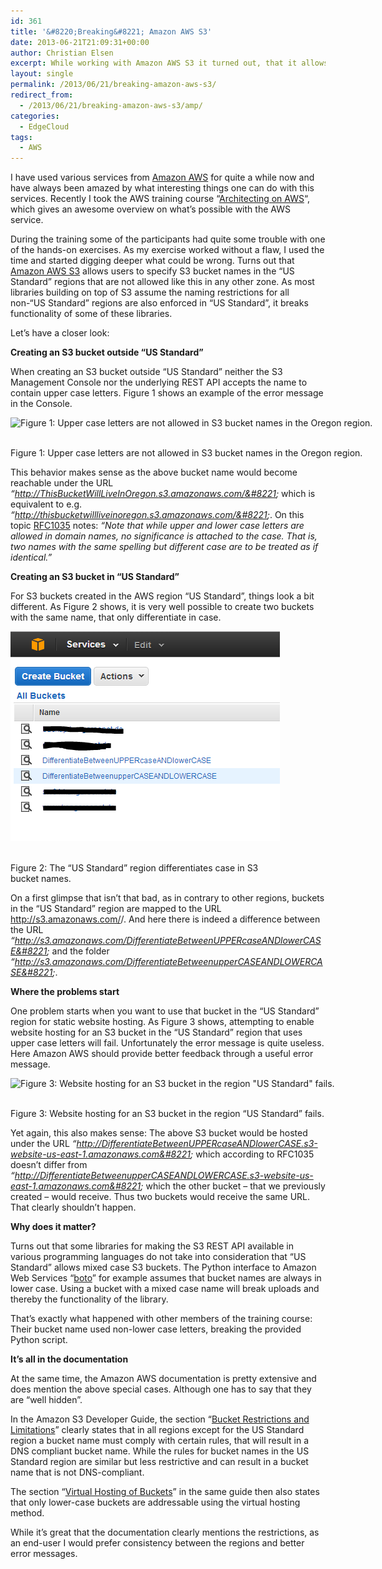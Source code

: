 ```yaml
---
id: 361
title: '&#8220;Breaking&#8221; Amazon AWS S3'
date: 2013-06-21T21:09:31+00:00
author: Christian Elsen
excerpt: While working with Amazon AWS S3 it turned out, that it allows users to specify S3 bucket names in the "US Standard" regions that are not allowed like this in any other zone. As most libraries building on top of S3 assume the naming restrictions for all non-"US Standard" regions are also enforced in "US Standard", this breaks quite a bit of things.
layout: single
permalink: /2013/06/21/breaking-amazon-aws-s3/
redirect_from:
  - /2013/06/21/breaking-amazon-aws-s3/amp/
categories:
  - EdgeCloud
tags:
  - AWS
---
```

I have used various services from <a href="https://aws.amazon.com/" target="_blank">Amazon AWS</a> for quite a while now and have always been amazed by what interesting things one can do with this services. Recently I took the AWS training course &#8220;<a href="https://www.edge-cloud.net/2014/03/11/architecture-design-vsphere-ipv6/" target="_blank">Architecting on AWS</a>&#8220;, which gives an awesome overview on what&#8217;s possible with the AWS service.

During the training some of the participants had quite some trouble with one of the hands-on exercises. As my exercise worked without a flaw, I used the time and started digging deeper what could be wrong. Turns out that <a href="https://aws.amazon.com/s3/" target="_blank">Amazon AWS S3</a> allows users to specify S3 bucket names in the &#8220;US Standard&#8221; regions that are not allowed like this in any other zone. As most libraries building on top of S3 assume the naming restrictions for all non-&#8220;US Standard&#8221; regions are also enforced in &#8220;US Standard&#8221;, it breaks functionality of some of these libraries.

Let&#8217;s have a closer look:

**Creating an S3 bucket outside &#8220;US Standard&#8221;**

When creating an S3 bucket outside &#8220;US Standard&#8221; neither the S3 Management Console nor the underlying REST API accepts the name to contain upper case letters. Figure 1 shows an example of the error message in the Console.



<div id="attachment_362" style="width: 742px" class="wp-caption aligncenter">
  <img src="/content/uploads/2013/06/Capture09.png" alt="Figure 1: Upper case letters are not allowed in S3 bucket names in the Oregon region." width="732" height="323" class="size-full wp-image-362" srcset="/content/uploads/2013/06/Capture09.png 732w, /content/uploads/2013/06/Capture09-500x220.png 500w" sizes="(max-width: 732px) 100vw, 732px" />

  <p class="wp-caption-text">
    <br />Figure 1: Upper case letters are not allowed in S3 bucket names in the Oregon region.
  </p>
</div>

This behavior makes sense as the above bucket name would become reachable under the URL _&#8220;http://ThisBucketWillLiveInOregon.s3.amazonaws.com/&#8221;_ which is equivalent to e.g. _&#8220;http://thisbucketwillliveinoregon.s3.amazonaws.com/&#8221;_. On this topic <a href="https://www.ietf.org/rfc/rfc1035.txt" target="_blank">RFC1035</a> notes: _&#8220;Note that while upper and lower case letters are allowed in domain names, no significance is attached to the case. That is, two names with the same spelling but different case are to be treated as if identical.&#8221;_

**Creating an S3 bucket in &#8220;US Standard&#8221;**

For S3 buckets created in the AWS region &#8220;US Standard&#8221;, things look a bit different. As Figure 2 shows, it is very well possible to create two buckets with the same name, that only differentiate in case.

<div id="attachment_365" style="width: 441px" class="wp-caption aligncenter">
  <img src="/content/uploads/2013/06/Capture02.png" alt="Figure 2: The &quot;US Standard&quot; region differentiates case in S3 bucket names." width="431" height="336" class="size-full wp-image-365" />

  <p class="wp-caption-text">
    <br />Figure 2: The &#8220;US Standard&#8221; region differentiates case in S3 bucket names.
  </p>
</div>

On a first glimpse that isn&#8217;t that bad, as in contrary to other regions, buckets in the &#8220;US Standard&#8221; region are mapped to the URL http://s3.amazonaws.com/<Bucket Name>/. And here there is indeed a difference between the URL _&#8220;http://s3.amazonaws.com/DifferentiateBetweenUPPERcaseANDlowerCASE&#8221;_ and the folder _&#8220;http://s3.amazonaws.com/DifferentiateBetweenupperCASEANDLOWERCASE&#8221;_.

**Where the problems start**

One problem starts when you want to use that bucket in the &#8220;US Standard&#8221; region for static website hosting. As Figure 3 shows, attempting to enable website hosting for an S3 bucket in the &#8220;US Standard&#8221; region that uses upper case letters will fail. Unfortunately the error message is quite useless. Here Amazon AWS should provide better feedback through a useful error message.

<div id="attachment_366" style="width: 910px" class="wp-caption aligncenter">
  <img src="/content/uploads/2013/06/Capture08_SMall.png" alt="Figure 3: Website hosting for an S3 bucket in the region &quot;US Standard&quot; fails." width="900" height="374" class="size-full wp-image-366" srcset="/content/uploads/2013/06/Capture08_SMall.png 900w, /content/uploads/2013/06/Capture08_SMall-500x207.png 500w" sizes="(max-width: 900px) 100vw, 900px" />

  <p class="wp-caption-text">
    <br />Figure 3: Website hosting for an S3 bucket in the region &#8220;US Standard&#8221; fails.
  </p>
</div>

Yet again, this also makes sense: The above S3 bucket would be hosted under the URL _&#8220;http://DifferentiateBetweenUPPERcaseANDlowerCASE.s3-website-us-east-1.amazonaws.com&#8221;_ which according to RFC1035 doesn&#8217;t differ from _&#8220;http://DifferentiateBetweenupperCASEANDLOWERCASE.s3-website-us-east-1.amazonaws.com&#8221;_ which the other bucket &#8211; that we previously created &#8211; would receive. Thus two buckets would receive the same URL. That clearly shouldn&#8217;t happen.

**Why does it matter?**

Turns out that some libraries for making the S3 REST API available in various programming languages do not take into consideration that &#8220;US Standard&#8221; allows mixed case S3 buckets. The Python interface to Amazon Web Services &#8220;<a href="https://aws.amazon.com/sdk-for-python/" target="_blank">boto</a>&#8221; for example assumes that bucket names are always in lower case. Using a bucket with a mixed case name will break uploads and thereby the functionality of the library.

That&#8217;s exactly what happened with other members of the training course: Their bucket name used non-lower case letters, breaking the provided Python script.

**It&#8217;s all in the documentation**

At the same time, the Amazon AWS documentation is pretty extensive and does mention the above special cases. Although one has to say that they are &#8220;well hidden&#8221;.

In the Amazon S3 Developer Guide, the section &#8220;<a href="https://docs.aws.amazon.com/AmazonS3/latest/dev/BucketRestrictions.html" target="_blank">Bucket Restrictions and Limitations</a>&#8221; clearly states that in all regions except for the US Standard region a bucket name must comply with certain rules, that will result in a DNS compliant bucket name. While the rules for bucket names in the US Standard region are similar but less restrictive and can result in a bucket name that is not DNS-compliant.

The section &#8220;<a href="https://docs.aws.amazon.com/AmazonS3/latest/dev/VirtualHosting.html" target="_blank">Virtual Hosting of Buckets</a>&#8221; in the same guide then also states that only lower-case buckets are addressable using the virtual hosting method.

While it&#8217;s great that the documentation clearly mentions the restrictions, as an end-user I would prefer consistency between the regions and better error messages.
